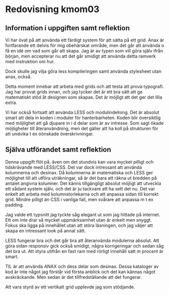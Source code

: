---
---
Redovisning kmom03
=========================

Information i uppgiften samt reflektion
------------------------
Vi har övat på att använda ett färdigt system för att sätta på ett grid. Anax är fortfarande ett delvis för mig obehärskat område, men det går att använda o få en idé om vad som går att skapa. Jag är av typen som vill göra själv ifrån början, men accepterar nu att det går smidigt att använda detta ramverk med instruktion om hur.

Dock skulle jag vilja göra less kompileringen samt använda stylesheet utan anax, också.

Detta moment innebar att arbeta med grids och att testa att prova typografi. Jag har provat grids innan, och jag tycker det är ett bra sätt att ge matematiskt stöd åt designen som skapas. Det är möjligt att det ger det lilla extra.

Vi har också fortsatt att använda LESS och modulindelning. Det är absolut smart att dela in koden i moduler för hanterbarheten. Koden blir översiktlig med möjlighet att gå djupare in i d delar som är av intresse. Som sagt ökade möjligheter till återanvändning, men det gäller att ha koll på strukturen för att undvika t ex oönskade överskrivningar.

Själva utförandet samt reflektion
------------------------------------
Denna uppgift flöt på, även om det stundvis kan vara mycket pilligt och tidskrävande med LESS/CSS. Det var dock intressant att använda kolumnerna och desinax. Då kolumnerna är matematiska och LESS ger möjlighet till att utföra uträkningar, så är det bara att räkna ut bredden på antalet angivna kolumner. Det känns tillgängligt absolut möjligt att utveckla ett sådant system själv, och det är ju tackvare att ha sett det nu. Det var enkelt att arbeta med kolumnstorlekarna och att anpassa sidan till korrekt grid. Mindre pilligt än CSS i vanliga fall, men svårare att anpassa m t ex padding.

Jag valde ett typsnitt jag tyckte såg elegant ut som jag hittade på internet.
Ett om inte drar så mycket uppmärksamhet utan är enkelt men snyggt. Fokus ska ligga på innehållet utan att störa läsningen, och jag väljer att skapa en intressant look på annat sätt. 

LESS fungerar bra och det går bra att återanvända modulerna absolut. Att göra sidan responsiv gick också smidigt, några korrigeringar och sedan såg det bra ut. Att styra utifrån en fast ram med rörligt innehåll satt m procent är smart.

TIL är att använda ANAX och dess delar som desinax. Dessa kataloger av kod är inte något jag förstår vid första anblick och det kan kännas något avskräckande. Men sedan är det tillfredställande att det fungerar.

Att vara styrd av ett vertikalt grid upplevde jag som stödjande.
